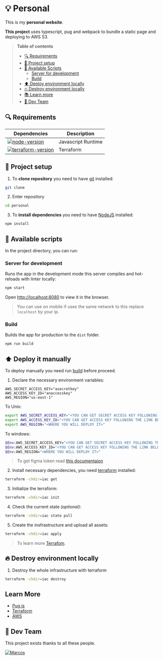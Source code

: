 # 💡 Personal

This is my **personal website**.

**This project** uses typescript, pug and webpack to bundle a static page and deploying to AWS S3.

> **Table of contents**
>
> - [🔍 Requirements](#-requirements)
> - [🔨 Project setup](#-project-setup)
> - [📑 Available Scripts](#️-available-scripts)
>   - [Server for development](#️server-for-development)
>   - [Build](#️build)
> - [⬆️ Deploy environment locally](#-deploy-environment-locally)
> - [🔥 Destroy environment locally](#-destroy-environment-locally)
> - [📚 Learn more](#learn-more)
> - [💪 Dev Team](#-dev-team)

## 🔍 Requirements

| Dependencies                                 | Description               |
| -------------------------------------------- | ------------------------- |
| [![node-version]][node-download]             | Javascript Runtime        |
| [![terraform-version]][terraform-download]   | Terraform                 |

## 🔨 Project setup

1. To **clone repository** you need to have [git](https://git-scm.com/downloads) installed:

```bash
git clone
```

2. Enter repository

```bash
cd personal
```

3. To **install dependencies** you need to have [NodeJS](https://nodejs.org/en/) installed:

```bash
npm install
```

## 📝 Available scripts

In the project directory, you can run:

### Server for development

Runs the app in the development mode this server compiles and hot-reloads with linter locally:

```bash
npm start
```

Open [http://localhost:8080](http://localhost:8080) to view it in the browser.

> You can use on mobile if uses the same network to this replace `localhost` by your ip.

### Build

Builds the app for production to the `dist` folder.

```bash
npm run build
```

## ⬆ Deploy it manually

To deploy manually you need run [build](#️build) before proceed.

1. Declare the necessary environment variables:

```dotenv
AWS_SECRET_ACCESS_KEY="asecretkey"
AWS_ACCESS_KEY_ID="anaccesskey"
AWS_REGION="us-east-1"
```

To Unix:

```bash
export AWS_SECRET_ACCESS_KEY="<YOU CAN GET SECRET ACCESS KEY FOLLOWING THE LINK BELLOW>"
export AWS_ACCESS_KEY_ID="<YOU CAN GET ACCESS KEY FOLLOWING THE LINK BELLOW>"
export AWS_REGION="<WHERE YOU WILL DEPLOY IT>"
```

To windows:

```bash
$Env:AWS_SECRET_ACCESS_KEY="<YOU CAN GET SECRET ACCESS KEY FOLLOWING THE LINK BELLOW>"
$Env:AWS_ACCESS_KEY_ID="<YOU CAN GET ACCESS KEY FOLLOWING THE LINK BELLOW>"
$Env:AWS_REGION="<WHERE YOU WILL DEPLOY IT>"
```

> To get figma token read [this documentaion](https://docs.aws.amazon.com/IAM/latest/UserGuide/id_root-user_manage_add-key.html)

2. Install necessary dependencies, you need [terraform][terraform-download] installed:

```bash
terraform -chdir=iac get
```

3. Initialize the terraform:

```bash
terraform -chdir=iac init
```

4. Check the current state _(optional)_:

```bash
terraform -chdir=iac state pull
```

5. Create the insfrastructure and upload all assets:

```bash
terraform -chdir=iac apply
```

> To learn more [Terrafom](https://learn.hashicorp.com/terraform).

## 🔥 Destroy environment locally

1. Destroy the whole infrastructure with terraform

```bash
terraform -chdir=iac destroy
```

## Learn More

- [Pug.js](https://pugjs.org/api/getting-started.html)
- [Terraform](https://learn.hashicorp.com/terraform)
- [AWS](https://docs.aws.amazon.com/s3/?id=docs_gateway)

## 💪 Dev Team

This project exists thanks to all these people.

[![Marcos](https://avatars3.githubusercontent.com/u/12430365?s=100)](https://github.com/codermarcos)

[terraform-download]: https://learn.hashicorp.com/tutorials/terraform/install-cli
[node-download]: https://nodejs.org/download/release/v14.14.0/
[terraform-version]: https://img.shields.io/badge/terraform-latest-blue
[node-version]: https://img.shields.io/badge/node-latest-blue
